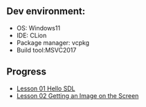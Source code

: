 ## Dev environment:
* OS: Windows11
* IDE: CLion
* Package manager: vcpkg 
* Build tool:MSVC2017


## Progress
* [Lesson 01 Hello SDL](https://lazyfoo.net/tutorials/SDL/01_hello_SDL/index.php)
* [Lesson 02 Getting an Image on the Screen](https://lazyfoo.net/tutorials/SDL/02_getting_an_image_on_the_screen/index.php)